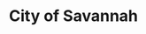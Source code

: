 ---
schema: default
title: City of Savannah
description: This organization is for all datasets whose source is the City of Savannah.
logo: 'https://upload.wikimedia.org/wikipedia/en/b/bc/Savannah_official_seal.png'
---